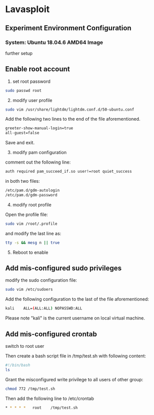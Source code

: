 # Lavasploit


## Experiment Environment Configuration

### System: Ubuntu 18.04.6 AMD64 Image


further setup

## Enable root account
1. set root password
```bash
sudo passwd root
```

2. modify user profile
```bash
sudo vim /usr/share/lightdm/lightdm.conf.d/50-ubuntu.conf
```
Add the following two lines to the end of the file aforementioned.
```bash
greeter-show-manual-login=true
all-guest=false
```
Save and exit.

3. modify pam configuration

comment out the following line:
```bash
auth required pam_succeed_if.so user!=root quiet_success
```

in both two files:
```bash
/etc/pam.d/gdm-autologin
/etc/pam.d/gdm-password
```


4. modify root profile

Open the profile file:
```bash
sudo vim /root/.profile
```
and modify the last line as:
```bash
tty -s && mesg n || true
```



5. Reboot to enable 


## Add mis-configured sudo privileges
modify the sudo configuration file:
```bash
sudo vim /etc/sudoers
```

Add the following configuration to the last of the file aforementioned:
```bash
kali    ALL=(ALL:ALL) NOPASSWD:ALL
```
Please note "kali" is the current username on local virtual machine.




## Add mis-configured crontab
switch to root user

Then create a bash script file in /tmp/test.sh with following content:

```bash
#!/bin/bash
ls
```

Grant the misconfigured write privilege to all users of other group:
```bash
chmod 772 /tmp/test.sh
```

Then add the following line to /etc/crontab
```bash
* * * * * 	root	/tmp/test.sh
```



